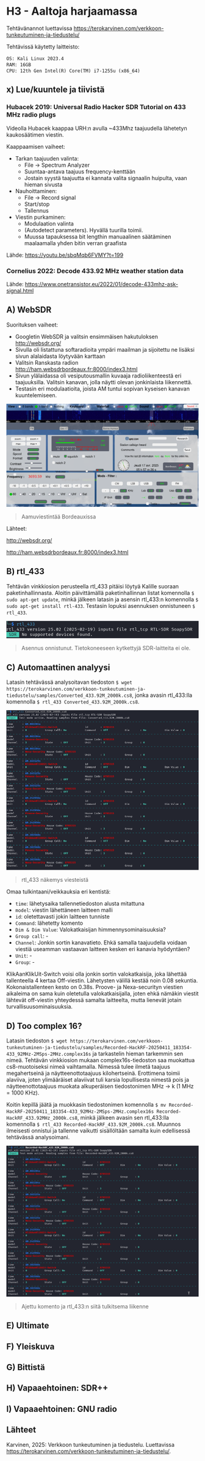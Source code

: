 # H3 - Aaltoja harjaamassa

Tehtävänannot luettavissa https://terokarvinen.com/verkkoon-tunkeutuminen-ja-tiedustelu/

Tehtävissä käytetty laitteisto: 
````
OS: Kali Linux 2023.4
RAM: 16GB
CPU: 12th Gen Intel(R) Core(TM) i7-1255u (x86_64)
````

## x) Lue/kuuntele ja tiivistä

### Hubacek 2019: Universal Radio Hacker SDR Tutorial on 433 MHz radio plugs 

Videolla Hubacek kaappaa URH:n avulla ~433Mhz taajuudella lähetetyn kaukosäätimen viestin.

Kaappaamisen vaiheet:
 - Tarkan taajuuden valinta:
    - File -> Spectrum Analyzer
    - Suuntaa-antava taajuus frequency-kenttään
    - Jostain syystä taajuutta ei kannata valita signaalin huipulta, vaan hieman sivusta
 - Nauhoittaminen:
    - File -> Record signal
    - Start/stop
    - Tallennus
 - Viestin purkaminen:
    - Modulaation valinta
    - (Autodetect parameters). Hyvällä tuurilla toimii.
    - Muussa tapauksessa bit lengthin manuaalinen säätäminen maalaamalla yhden bitin verran graafista

Lähde: https://youtu.be/sbqMqb6FVMY?t=199

### Cornelius 2022: Decode 433.92 MHz weather station data


Lähde: https://www.onetransistor.eu/2022/01/decode-433mhz-ask-signal.html

## A) WebSDR

Suorituksen vaiheet:
 - Googletin WebSDR ja valitsin ensimmäisen hakutuloksen http://websdr.org/
 - Sivulla oli listattuna softaradioita ympäri maailman ja sijoitettu ne lisäksi sivun alalaidasta löytyvään karttaan
 - Valitsin Ranskasta radion http://ham.websdrbordeaux.fr:8000/index3.html
 - Sivun ylälaidassa oli vesiputousmallin kuvaaja radioliikenteestä eri taajuuksilla. Valitsin kanavan, jolla näytti olevan jonkinlaista liikennettä.
 - Testasin eri modulaatioita, joista AM tuntui sopivan kyseisen kanavan kuuntelemiseen.

![Add file: websdr](/img/h3/websdr.png)
> Aamuviestintää Bordeauxissa


Lähteet:

http://websdr.org/

http://ham.websdrbordeaux.fr:8000/index3.html


## B) rtl_433

Tehtävän vinkkiosion perusteella rtl_433 pitäisi löytyä Kalille suoraan paketinhallinnasta. Aloitin päivittämällä paketinhallinnan listat komennolla ``$ sudo apt-get update``, minkä jälkeen latasin ja asensin rtl_433:n komennolla ``$ sudo apt-get install rtl-433``.  Testasin lopuksi asennuksen onnistuneen ``$ rtl_433``.

![Add file: rtl_asennus](/img/h3/rtl_433_1.png)
> Asennus onnistunut. Tietokoneeseen kytkettyjä SDR-laitteita ei ole.

## C) Automaattinen analyysi

Latasin tehtävässä analysoitavan tiedoston ``$ wget https://terokarvinen.com/verkkoon-tunkeutuminen-ja-tiedustelu/samples/Converted_433.92M_2000k.cs8``, jonka avasin rtl_433:lla komennolla ``$ rtl_433 Converted_433.92M_2000k.cs8``. 

![Add file: rtl433](/img/h3/rtl_433_2.png)
>rtl_433 näkemys viesteistä

Omaa tulkintaani/veikkauksia eri kentistä:
 - ``time``: lähetysaika tallennetiedoston alusta mitattuna
 - ``model``: viestin lähettäneen laitteen malli
 - ``id``: oletettavasti jokin laitteen tunniste
 - ``Command``: lähetetty komento
 - ``Dim & Dim Value``: Valokatkaisijan himmennysominaisuuksia?
 - ``Group call``: -
 - ``Channel``: Jonkin sortin kanavatieto. Ehkä samalla taajuudella voidaan viestiä useamman vastaavan laitteen kesken eri kanavia hyödyntäen?
 - ``Unit``: -
 - ``Group``: -

KlikAanKlikUit-Switch voisi olla jonkin sortin valokatkaisija, joka lähettää tallenteella 4 kertaa Off-viestin. Lähetysten välillä kestää noin 0.08 sekuntia. Kokonaistallenteen kesto on 0.38s. Proove- ja Nexa-securityn viestien aikaleima on sama kuin oletetulla valokatkaisijalla, joten ehkä nämäkin viestit lähtevät off-viestin yhteydessä samalta laitteelta, mutta lienevät jotain turvallisuusominaisuuksia.  


## D) Too complex 16?

Latasin tiedoston ``$ wget https://terokarvinen.com/verkkoon-tunkeutuminen-ja-tiedustelu/samples/Recorded-HackRF-20250411_183354-433_92MHz-2MSps-2MHz.complex16s`` ja tarkastelin hieman tarkemmin sen nimeä. Tehtävän vinkkiosion mukaan complex16s-tiedoston saa muokattua cs8-muotoiseksi nimeä vaihtamalla. Nimessä tulee ilmetä taajuus megahertseinä ja näytteenottotaajuus kilohertseinä. Erottimena toimii alaviiva, joten ylimääräiset alaviivat tuli karsia lopullisesta nimestä pois ja näytteenottotaajuus muokata alkuperäisen tiedostonimen MHz -> k (1 MHz = 1000 KHz). 

Koitin kepillä jäätä ja muokkasin tiedostonimen komennolla ``$ mv Recorded-HackRF-20250411_183354-433_92MHz-2MSps-2MHz.complex16s Recorded-HackRF_433.92MHz_2000k.cs8``, minkä jälkeen avasin sen rtl_433:lla komennolla ``$ rtl_433 Recorded-HackRF_433.92M_2000k.cs8``. Muunnos ilmeisesti onnistui ja tallenne vaikutti sisällöltään samalta kuin edellisessä tehtävässä analysoimani.

![Add file: muunnettu tiedosto](/img/h3/rtl_433_3.png)
> Ajettu komento ja rtl_433:n siitä tulkitsema liikenne

## E) Ultimate


## F) Yleiskuva


## G) Bittistä


## H) Vapaaehtoinen: SDR++


## I) Vapaaehtoinen: GNU radio


## Lähteet

Karvinen, 2025: Verkkoon tunkeutuminen ja tiedustelu. Luettavissa https://terokarvinen.com/verkkoon-tunkeutuminen-ja-tiedustelu/.




